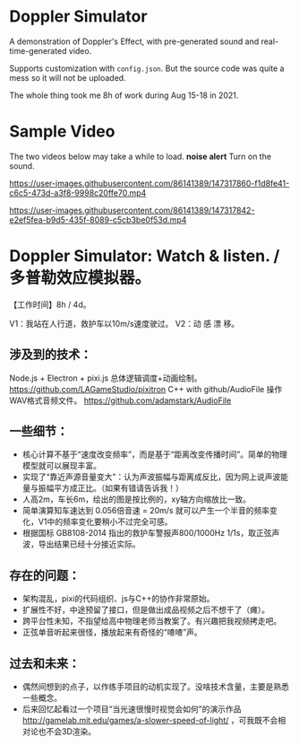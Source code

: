 # Doppler Simulator

A demonstration of Doppler's Effect, with pre-generated sound and real-time-generated video.

Supports customization with `config.json`. But the source code was quite a mess so it will not be uploaded.

The whole thing took me 8h of work during Aug 15-18 in 2021.

# Sample Video

The two videos below may take a while to load. **noise alert** Turn on the sound.

https://user-images.githubusercontent.com/86141389/147317860-f1d8fe41-c6c5-473d-a3f8-9998c20ffe70.mp4

https://user-images.githubusercontent.com/86141389/147317842-e2ef5fea-b9d5-435f-8089-c5cb3be0f53d.mp4


# Doppler Simulator: Watch & listen. / 多普勒效应模拟器。

【工作时间】8h / 4d。

V1：我站在人行道，救护车以10m/s速度驶过。
V2：动 感 漂 移。

## 涉及到的技术：

Node.js + Electron + pixi.js 总体逻辑调度+动画绘制。 https://github.com/LAGameStudio/pixitron
C++ with github/AudioFile 操作WAV格式音频文件。 https://github.com/adamstark/AudioFile

## 一些细节：

- 核心计算不基于“速度改变频率”，而是基于“距离改变传播时间”。简单的物理模型就可以展现丰富。
- 实现了“靠近声源音量变大”：认为声波振幅与距离成反比，因为网上说声波能量与振幅平方成正比。（如果有错请告诉我！）
- 人高2m，车长6m，绘出的图是按比例的，xy轴方向缩放比一致。
- 简单演算知车速达到 0.056倍音速 = 20m/s 就可以产生一个半音的频率变化，V1中的频率变化要稍小不过完全可感。
- 根据国标 GB8108-2014 指出的救护车警报声800/1000Hz 1/1s，取正弦声波，导出结果已经十分接近实际。

## 存在的问题：

- 架构混乱，pixi的代码组织、js与C++的协作非常原始。
- 扩展性不好，中途预留了接口，但是做出成品视频之后不想干了（瘫）。
- 跨平台性未知，不指望给高中物理老师当教案了。有兴趣把我视频拷走吧。
- 正弦单音听起来很怪，播放起来有奇怪的“喳喳”声。

## 过去和未来：

- 偶然间想到的点子，以作练手项目的动机实现了。没啥技术含量，主要是熟悉一些概念。
- 后来回忆起看过一个项目“当光速很慢时视觉会如何”的演示作品 http://gamelab.mit.edu/games/a-slower-speed-of-light/ ，可我既不会相对论也不会3D渲染。




